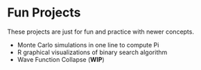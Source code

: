 # Fun Projects

These projects are just for fun and practice with newer concepts.
-  Monte Carlo simulations in one line to compute Pi
-  R graphical visualizations of binary search algorithm
-  Wave Function Collapse (**WIP**)
